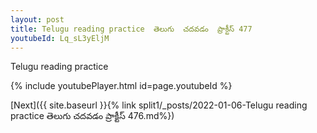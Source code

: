 ```yaml
---
layout: post
title: Telugu reading practice  తెలుగు  చదవడం  ప్రాక్టీస్ 477
youtubeId: Lq_sL3yEljM
---
```

 
 
Telugu reading practice
 
 
 
 
 


{% include youtubePlayer.html id=page.youtubeId %}
 
[Next]({{ site.baseurl }}{% link  split1/_posts/2022-01-06-Telugu reading practice  తెలుగు  చదవడం  ప్రాక్టీస్ 476.md%})
 
